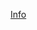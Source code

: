 [Info](https://raw.githubusercontent.com/spz2020/ras-clients-wizard/refs/heads/main/img/win95inst-Hello%20Welcome%20to%20Retro%20AIM%20Server%20Clients%20wizard%20.png)
